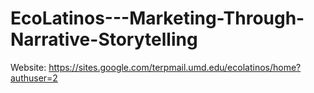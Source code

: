 # EcoLatinos---Marketing-Through-Narrative-Storytelling

Website:
https://sites.google.com/terpmail.umd.edu/ecolatinos/home?authuser=2
